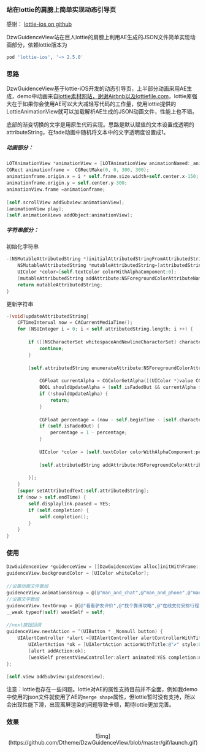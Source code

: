 ### 站在lottie的肩膀上简单实现动态引导页

感谢： [lottie-ios on github](https://github.com/airbnb/lottie-ios)

DzwGuidenceView站在巨人lottie的肩膀上利用AE生成的JSON文件简单实现动画部分，依赖lottie版本为

```ruby
pod 'lottie-ios', '~> 2.5.0'
```



### 思路

DzwGuidenceView基于lottie-iOS开发的动态引导页，上半部分动画采用AE生成，demo中动画来自[lottie素材网站，谢谢Airbnb以及lottiefile.com](https://www.lottiefiles.com)，lottie库强大在于如果你会使用AE可以大大减轻写代码的工作量，使用lottie提供的LottieAnimationView就可以加载解析AE生成的JSON动画文件，性能上也不错。

底部的渐变切换的文字是用原生代码实现。思路是默认赋值的文本设置成透明的attributeString，在fade动画中随机将文本中的文字透明度设置成1。

##### 动画部分：

```objective-c
LOTAnimationView *animationView = [LOTAnimationView animationNamed:_animationsGroup[i]];
CGRect animationframe =  CGRectMake(0, 0, 300, 300);
animationframe.origin.x = i * self.frame.size.width+self.center.x-150;
animationframe.origin.y = self.center.y-300;
animationView.frame =animationframe;
        
[self.scrollView addSubview:animationView];
[animationView play];
[self.animationViews addObject:animationView];
```





##### 字符串部分：

初始化字符串

```objective-c
-(NSMutableAttributedString *)initialAttributedStringFromAttributedString:(NSAttributedString *)attributedString{
    NSMutableAttributedString *mutableAttributedString=[attributedString mutableCopy];
    UIColor *color=[self.textColor colorWithAlphaComponent:0];
    [mutableAttributedString addAttribute:NSForegroundColorAttributeName value:color range:NSMakeRange(0, attributedString.length)];
    return mutableAttributedString;
}
```



更新字符串

```objective-c
-(void)updateAttributedString{
    CFTimeInterval now = CACurrentMediaTime();
    for (NSUInteger i = 0; i < self.attributedString.length; i ++) {
        
        if ([[NSCharacterSet whitespaceAndNewlineCharacterSet] characterIsMember:[self.attributedString.string characterAtIndex:i]]) {
            continue;
        }

        [self.attributedString enumerateAttribute:NSForegroundColorAttributeName inRange:NSMakeRange(i, 1) options:NSAttributedStringEnumerationLongestEffectiveRangeNotRequired usingBlock:^(id value, NSRange range, BOOL *stop) {
            
            CGFloat currentAlpha = CGColorGetAlpha([(UIColor *)value CGColor]);
            BOOL shouldUpdateAlpha = (self.isFadedOut && currentAlpha > 0) || (!self.isFadedOut && currentAlpha < 1) || (now - self.beginTime) >= [self.characterAnimationDelays[i] floatValue];
            if (!shouldUpdateAlpha) {
                return;
            }
            
            CGFloat percentage = (now - self.beginTime - [self.characterAnimationDelays[i] floatValue]) / ( [self.characterAnimationDurations[i] floatValue]);
            if (self.isFadedOut) {
                percentage = 1 - percentage;
            }
            
            UIColor *color = [self.textColor colorWithAlphaComponent:percentage];
            
            [self.attributedString addAttribute:NSForegroundColorAttributeName value:color range:range];
            
        }];
    }
    [super setAttributedText:self.attributedString];
    if (now > self.endTime) {
        self.displaylink.paused = YES;
        if (self.completion) {
            self.completion();
        }
    }
}
```





### 使用

```objective-c
DzwGuidenceView *guidenceView = [[DzwGuidenceView alloc]initWithFrame:[UIScreen mainScreen].bounds];
guidenceView.backgroundColor = [UIColor whiteColor];

//设置动画文件数组
guidenceView.animationsGroup = @[@"man_and_chat",@"man_and_phone",@"man_and_pay_with_credit_card",@"man_and_travel"];
//设置文字数组
guidenceView.textGroup = @[@"看看驴友评价",@"找个靠谱攻略",@"在线支付安排行程",@"走起 ——~ "];
__weak typeof(self) weakSelf = self;

//next按钮回调
guidenceView.nextAction = ^(UIButton * _Nonnull button) {
	UIAlertController *alert =[UIAlertController alertControllerWithTitle:@"" message:@"引导完成,跳出引导页" preferredStyle:1];
        UIAlertAction *ok = [UIAlertAction actionWithTitle:@"✔️" style:0 handler:nil];
        [alert addAction:ok];
        [weakSelf presentViewController:alert animated:YES completion:nil];
};

[self.view addSubview:guidenceView];

```



注意：lottie也存在一些问题。lottie对AE的属性支持目前并不全面，例如我demo中使用的json文件就使用了AE的`merge shape`属性，但lottie暂时没有支持，所以会出现性能下滑，出现离屏渲染的问题导致卡顿，期待lottie更加完善。



### 效果

<div align="center">![img](https://github.com/Dtheme/DzwGuidenceView/blob/master/gif/launch.gif)

